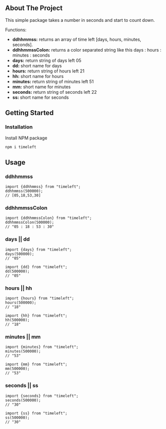 <!-- ABOUT THE PROJECT -->

## About The Project

This simple package takes a number in seconds and start to count down.

Functions:

- **ddhhmmss:** returns an array of time left [days, hours, minutes, seconds].
- **ddhhmmssColon:** returns a color separated string like this days : hours : minutes : seconds
- **days:** return string of days left 05
- **dd:** short name for days
- **hours:** return string of hours left 21
- **hh:** short name for hours
- **minutes:** return string of minutes left 51
- **mm:** short name for minutes
- **seconds:** return string of seconds left 22
- **ss:** short name for seconds

<!-- GETTING STARTED -->

## Getting Started

### Installation

Install NPM package

```sh
npm i timeleft
```

## Usage

### ddhhmmss

```JS
import {ddhhmmss} from "timeleft";
ddhhmmss(500000);
// [05,18,53,30]
```

### ddhhmmssColon

```JS
import {ddhhmmssColon} from "timeleft";
ddhhmmssColon(500000);
// "05 : 18 : 53 : 30"
```

### days || dd

```JS
import {days} from "timeleft";
days(500000);
// "05"
```

```JS
import {dd} from "timeleft";
dd(500000);
// "05"
```

### hours || hh

```JS
import {hours} from "timeleft";
hours(500000);
// "18"
```

```JS
import {hh} from "timeleft";
hh(500000);
// "18"
```

### minutes || mm

```JS
import {minutes} from "timeleft";
minutes(500000);
// "53"
```

```JS
import {mm} from "timeleft";
mm(500000);
// "53"
```

### seconds || ss

```JS
import {seconds} from "timeleft";
seconds(500000);
// "30"
```

```JS
import {ss} from "timeleft";
ss(500000);
// "30"
```
